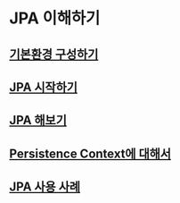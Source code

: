 # **JPA 이해하기** 

## **[기본환경 구성하기](https://github.com/keepinmindsh/tech-course/blob/main/jpa/environment/README.md)**

## **[JPA 시작하기](https://github.com/keepinmindsh/tech-course/blob/main/jpa/start/README.md)**

## **[JPA 해보기](https://github.com/keepinmindsh/tech-course/blob/main/jpa/getstarted/README.md)**

## **[Persistence Context에 대해서](https://github.com/keepinmindsh/tech-course/blob/main/jpa/persistences_context/README.md)**

## **[JPA 사용 사례](https://github.com/keepinmindsh/tech-course/blob/main/jpa/method/README.md)**